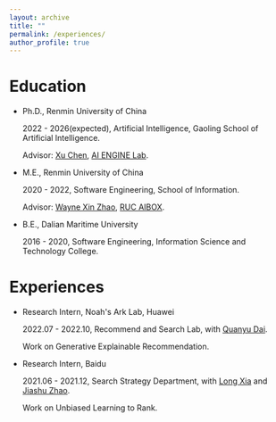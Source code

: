 ```yaml
---
layout: archive
title: ""
permalink: /experiences/
author_profile: true
---
```



# Education
- Ph.D., Renmin University of China

  2022 - 2026(expected), Artificial Intelligence, Gaoling School of Artificial Intelligence.

  Advisor: [Xu Chen](http://xu-chen.com/), [AI ENGINE Lab](https://www.ai-engine-lab.com/).

- M.E., Renmin University of China

  2020 - 2022, Software Engineering, School of Information.

  Advisor: [Wayne Xin Zhao](http://playbigdata.ruc.edu.cn/batmanfly/), [RUC AIBOX](http://aibox.ruc.edu.cn/).

- B.E., Dalian Maritime University

  2016 - 2020, Software Engineering, Information Science and Technology College.

# Experiences
- Research Intern, Noah's Ark Lab, Huawei

  2022.07 - 2022.10, Recommend and Search Lab, with [Quanyu Dai](https://scholar.google.com/citations?user=Q1GGOPoAAAAJ&hl=zh-CN&oi=ao).

  Work on Generative Explainable Recommendation. 

- Research Intern, Baidu

  2021.06 - 2021.12, Search Strategy Department, with [Long Xia](https://scholar.google.com/citations?user=NRwerBAAAAAJ&hl=zh-CN&oi=ao) and [Jiashu Zhao](https://scholar.google.com/citations?user=9vsMVz8AAAAJ&hl=zh-CN&oi=ao).

  Work on Unbiased Learning to Rank.

